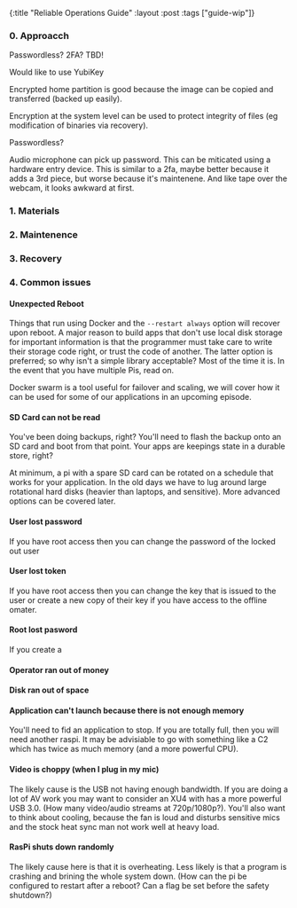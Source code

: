 {:title "Reliable Operations Guide"
 :layout :post
 :tags ["guide-wip"]}

### 0. Approacch


Passwordless? 2FA? TBD!

Would like to use YubiKey

Encrypted home partition is good because the image can be copied and transferred (backed up easily).


Encryption at the system level can be used to protect integrity of files (eg modification of binaries via recovery).



Passwordless?

Audio microphone can pick up password. This can be miticated using a hardware entry device. This is similar to a 2fa, maybe better because it adds a 3rd piece, but worse because it's maintenene. And like tape over the webcam, it looks awkward at first.



### 1. Materials

### 2. Maintenence

### 3. Recovery

### 4. Common issues

#### Unexpected Reboot

Things that run using Docker and the `--restart always` option will recover upon reboot. A major reason to build apps that don't use local disk storage for important information is that the programmer must take care to write their storage code right, or trust the code of another. The latter option is preferred; so why isn't a simple library acceptable? Most of the time it is. In the event that you have multiple Pis, read on.

Docker swarm is a tool useful for failover and scaling, we will cover how it can be used for some of our applications in an upcoming episode.

#### SD Card can not be read

You've been doing backups, right? You'll need to flash the backup onto an SD card and boot from that point. Your apps are keepings state in a durable store, right?

At minimum, a pi with a spare SD card can be rotated on a schedule that works for your application. In the old days we have to lug around large rotational hard disks (heavier than laptops, and sensitive). More advanced options can be covered later.


#### User lost password

If you have root access then you can change the password of the locked out user


#### User lost token 


If you have root access then you can change the key that is issued to the user or create a new copy of their key if you have access to the offline omater.




#### Root lost pasword


If you create a 








#### Operator ran out of money



#### Disk ran out of space


#### Application can't launch because there is not enough memory

You'll need to fid an application to stop. If you are totally full, then you will need another raspi. It may be advisiable to go with something like a C2 which has twice as much memory (and a more powerful CPU).

#### Video is choppy (when I plug in my mic)


The likely cause is the USB not having enough bandwidth. If you are doing a lot of AV work you may want to consider an XU4 with has a more powerful USB 3.0. (How many video/audio streams at 720p/1080p?). You'll also want to think about cooling, because the fan is loud and disturbs sensitive mics and the stock heat sync man not work well at heavy load. 


#### RasPi shuts down randomly


The likely cause here is that it is overheating. Less likely is that a program is crashing and brining the whole system down. (How can the pi be configured to restart after a reboot? Can a flag be set before the safety shutdown?)

